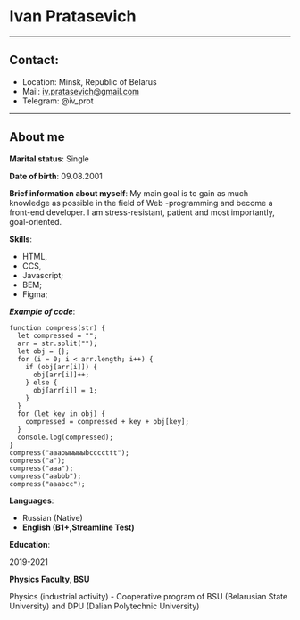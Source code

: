 Ivan Pratasevich
============
-------------------------------   
Contact:
---------
* Location: Minsk, Republic of Belarus 
* Mail: iv.pratasevich@gmail.com
* Telegram: @iv_prot
-------------------------------
About me
---------
**Marital status**: Single 

**Date of birth**: 09.08.2001

**Brief information about myself**: My main goal is to gain as much knowledge as possible in the field of Web -programming and become a front-end developer. I am stress-resistant, patient and most importantly, goal-oriented. 

**Skills**: 
* HTML,
* CCS,
* Javascript;
* BEM;
* Figma;

***Example of code***: 
```
function compress(str) {
  let compressed = "";
  arr = str.split("");
  let obj = {};
  for (i = 0; i < arr.length; i++) {
    if (obj[arr[i]]) {
      obj[arr[i]]++;
    } else {
      obj[arr[i]] = 1;
    }
  }
  for (let key in obj) {
    compressed = compressed + key + obj[key];
  }
  console.log(compressed);
}
compress("аааоыыыыыbccccttt");
compress("a");
compress("aaa");
compress("aabbb");
compress("aaabcc");
```
**Languages**: 
* Russian (Native)
* **English (B1+,Streamline Test)**

**Education**:

2019-2021

**Physics Faculty, BSU**

Physics (industrial activity) - Cooperative program of BSU (Belarusian State University) and DPU (Dalian Polytechnic University)
 


  
